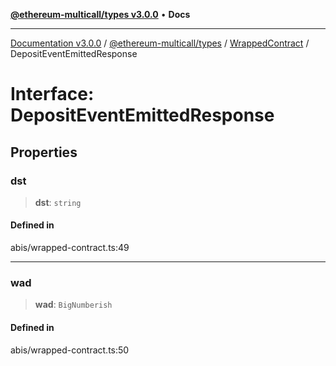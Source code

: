 [**@ethereum-multicall/types v3.0.0**](../../../README.md) • **Docs**

***

[Documentation v3.0.0](../../../../../packages.md) / [@ethereum-multicall/types](../../../README.md) / [WrappedContract](../README.md) / DepositEventEmittedResponse

# Interface: DepositEventEmittedResponse

## Properties

### dst

> **dst**: `string`

#### Defined in

abis/wrapped-contract.ts:49

***

### wad

> **wad**: `BigNumberish`

#### Defined in

abis/wrapped-contract.ts:50
